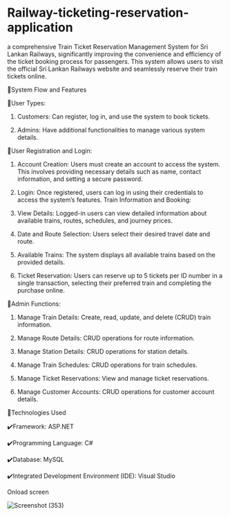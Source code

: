 # Railway-ticketing-reservation-application
a comprehensive Train Ticket Reservation Management System for Sri Lankan Railways, significantly improving the convenience and efficiency of the ticket booking process for passengers. This system allows users to visit the official Sri Lankan Railways website and seamlessly reserve their train tickets online.


 🚀System Flow and Features

🔻User Types:

 1. Customers: Can register, log in, and use the system to book tickets.

 2. Admins: Have additional functionalities to manage various system details.


🔻User Registration and Login:

 1. Account Creation: Users must create an account to access the system. This involves providing necessary details such as name, contact information, and setting a secure password.

 2. Login: Once registered, users can log in using their credentials to access the system’s features.
Train Information and Booking:

 3. View Details: Logged-in users can view detailed information about available trains, routes, schedules, and journey prices.

 4. Date and Route Selection: Users select their desired travel date and route.

 5. Available Trains: The system displays all available trains based on the provided details.

 6. Ticket Reservation: Users can reserve up to 5 tickets per ID number in a single transaction, selecting their preferred train and completing the purchase online.


🔻Admin Functions:

 1. Manage Train Details: Create, read, update, and delete (CRUD) train information.

 2. Manage Route Details: CRUD operations for route information.

 3. Manage Station Details: CRUD operations for station details.

 4. Manage Train Schedules: CRUD operations for train schedules.

 5. Manage Ticket Reservations: View and manage ticket reservations.

 6. Manage Customer Accounts: CRUD operations for customer account details.


 🚀Technologies Used

✔️Framework: ASP.NET

✔️Programming Language: C#

✔️Database: MySQL

✔️Integrated Development Environment (IDE): Visual Studio

Onload screen



![Screenshot (353)](https://github.com/user-attachments/assets/13acfde4-75de-483b-9289-021686e86bed)








